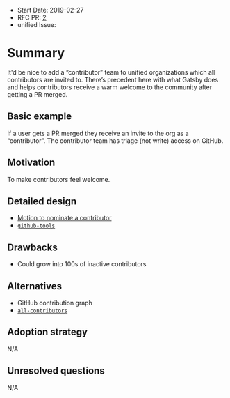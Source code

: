 - Start Date: 2019-02-27
- RFC PR: [2][]
- unified Issue:

# Summary

It'd be nice to add a “contributor” team to unified organizations which
all contributors are invited to.
There’s precedent here with what Gatsby does and helps contributors
receive a warm welcome to the community after getting a PR merged.

## Basic example

If a user gets a PR merged they receive an invite to the org as a “contributor”.
The contributor team has triage (not write) access on GitHub.

## Motivation

To make contributors feel welcome.

## Detailed design

*   [Motion to nominate a contributor][motion]
*   [`github-tools`][tools]

## Drawbacks

*   Could grow into 100s of inactive contributors

## Alternatives

*   GitHub contribution graph
*   [`all-contributors`][all-contributors]

## Adoption strategy

N/A

## Unresolved questions

N/A

[2]: https://github.com/unifiedjs/rfcs/pull/2

[motion]: https://github.com/unifiedjs/governance/blob/master/members.md#motion-to-nominate-a-contributor

[tools]: https://github.com/unifiedjs/github-tools

[all-contributors]: https://github.com/all-contributors/all-contributors
